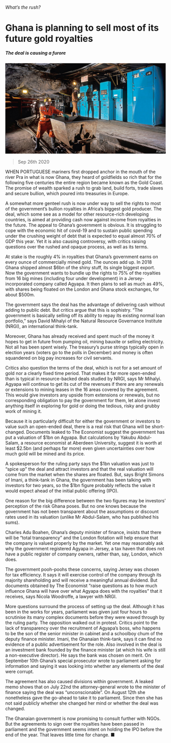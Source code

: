 ###### What’s the rush?

# Ghana is planning to sell most of its future gold royalties 

##### The deal is causing a furore 

![image](images/20200926_MAP002_0.jpg) 

> Sep 26th 2020 

WHEN PORTUGUESE mariners first dropped anchor in the mouth of the river Pra in what is now Ghana, they heard of goldfields so rich that for the following five centuries the entire region became known as the Gold Coast. The promise of wealth sparked a rush to grab land, build forts, trade slaves and secure bullion, which poured into treasuries in Europe.

A somewhat more genteel rush is now under way to sell the rights to most of the government’s bullion royalties in Africa’s biggest gold producer. The deal, which some see as a model for other resource-rich developing countries, is aimed at providing cash now against income from royalties in the future. The appeal to Ghana’s government is obvious. It is struggling to cope with the economic hit of covid-19 and to sustain public spending under the crushing weight of debt that is expected to equal almost 70% of GDP this year. Yet it is also causing controversy, with critics raising questions over the rushed and opaque process, as well as its terms.


At stake is the roughly 4% in royalties that Ghana’s government earns on every ounce of commercially mined gold. The ounces add up. In 2018 Ghana shipped almost $6bn of the shiny stuff, its single biggest export. Now the government wants to bundle up the rights to 75% of the royalties from 16 big mines (including four under development) in a Jersey-incorporated company called Agyapa. It then plans to sell as much as 49%, with shares being floated on the London and Ghana stock exchanges, for about $500m.

The government says the deal has the advantage of delivering cash without adding to public debt. But critics argue that this is sophistry. “The government is basically selling off its ability to repay its existing normal loan portfolio,” says David Mihalyi of the Natural Resource Governance Institute (NRGI), an international think-tank.

Moreover, Ghana has already received and spent much of the money it hopes to get in future from pumping oil, mining bauxite or selling electricity. Not all has been spent wisely. The treasury’s purse strings typically open in election years (voters go to the polls in December) and money is often squandered on big pay increases for civil servants.

Critics also question the terms of the deal, which is not for a set amount of gold nor a clearly fixed time period. That makes it far more open-ended than is typical in resource-backed deals studied by NRGI, says Mr Mihalyi. Agyapa will continue to get its cut of the revenues if there are any renewals or extensions to mining leases in the 16 areas covered by the agreement. This would give investors any upside from extensions or renewals, but no corresponding obligation to pay the government for them, let alone invest anything itself in exploring for gold or doing the tedious, risky and grubby work of mining it.

Because it is particularly difficult for either the government or investors to value such an open-ended deal, there is a real risk that Ghana will be short-changed. Documents leaked to The Economist suggest the government has put a valuation of $1bn on Agyapa. But calculations by Yakubu Abdul-Salam, a resource economist at Aberdeen University, suggest it is worth at least $2.5bn (and perhaps far more) even given uncertainties over how much gold will be mined and its price.

A spokesperson for the ruling party says the $1bn valuation was just to “spice up” the deal and attract investors and that the real valuation will come from the market when the shares are floated. But, says Bright Simons of Imani, a think-tank in Ghana, the government has been talking with investors for two years, so the $1bn figure probably reflects the value it would expect ahead of the initial public offering (IPO).

One reason for the big difference between the two figures may be investors’ perception of the risk Ghana poses. But no one knows because the government has not been transparent about the assumptions or discount rates used in its valuation (unlike Mr Abdul-Salam, who has published his sums).

Charles Adu Boahen, Ghana’s deputy minister of finance, insists that there will be “total transparency” and the London flotation will help ensure that the company is valued properly by the market. Yet one may reasonably ask why the government registered Agyapa in Jersey, a tax haven that does not have a public register of company owners, rather than, say, London, which does.

The government pooh-poohs these concerns, saying Jersey was chosen for tax efficiency. It says it will exercise control of the company through its majority shareholding and will receive a meaningful annual dividend. But documents obtained by The Economist “raise questions as to how much influence Ghana will have over what Agyapa does with the royalties” that it receives, says Nicola Woodroffe, a lawyer with NRGI.

More questions surround the process of setting up the deal. Although it has been in the works for years, parliament was given just four hours to scrutinise its many complex documents before they were waved through by the ruling party. The opposition walked out in protest. Critics point to the lack of transparency over the recruitment of Agyapa’s boss, who happens to be the son of the senior minister in cabinet and a schoolboy chum of the deputy finance minister. Imani, the Ghanaian think-tank, says it can find no evidence of a public advertisement for the role. Also involved in the deal is an investment bank founded by the finance minister (at which his wife is still a non-executive director). He says the bank was chosen on merit. On September 10th Ghana’s special prosecutor wrote to parliament asking for information and saying it was looking into whether any elements of the deal were corrupt.

The agreement has also caused divisions within government. A leaked memo shows that on July 22nd the attorney-general wrote to the minister of finance saying the deal was “unconscionable”. On August 12th she nonetheless gave the go-ahead to take it to parliament. Since then she has not said publicly whether she changed her mind or whether the deal was changed.

The Ghanaian government is now promising to consult further with NGOs. But the agreements to sign over the royalties have been passed in parliament and the government seems intent on holding the IPO before the end of the year. That leaves little time for change. ■

